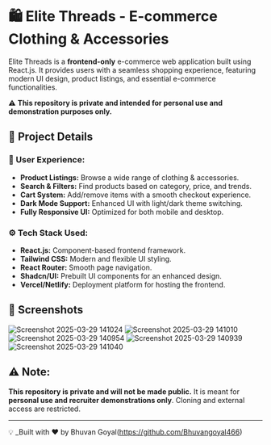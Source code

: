 # 🛍️ Elite Threads - E-commerce Clothing & Accessories

Elite Threads is a **frontend-only** e-commerce web application built using React.js. It provides users with a seamless shopping experience, featuring modern UI design, product listings, and essential e-commerce functionalities.

⚠️ **This repository is private and intended for personal use and demonstration purposes only.**

## 📌 Project Details

### 🔐 User Experience:
- **Product Listings:** Browse a wide range of clothing & accessories.
- **Search & Filters:** Find products based on category, price, and trends.
- **Cart System:** Add/remove items with a smooth checkout experience.
- **Dark Mode Support:** Enhanced UI with light/dark theme switching.
- **Fully Responsive UI:** Optimized for both mobile and desktop.

### ⚙️ Tech Stack Used:
- **React.js:** Component-based frontend framework.
- **Tailwind CSS:** Modern and flexible UI styling.
- **React Router:** Smooth page navigation.
- **Shadcn/UI:** Prebuilt UI components for an enhanced design.
- **Vercel/Netlify:** Deployment platform for hosting the frontend.

## 📸 Screenshots
![Screenshot 2025-03-29 141024](https://github.com/user-attachments/assets/b3141691-c3e3-4ef3-8cd3-2c5e820004e5)
![Screenshot 2025-03-29 141010](https://github.com/user-attachments/assets/e5af230f-f391-45d2-9755-a0f33b5a28e4)
![Screenshot 2025-03-29 140954](https://github.com/user-attachments/assets/c1c1fc95-66b4-43aa-bc4c-b0275bf6fa06)
![Screenshot 2025-03-29 140939](https://github.com/user-attachments/assets/f9c3f002-b928-464f-a397-5df945bdc9b2)
![Screenshot 2025-03-29 141040](https://github.com/user-attachments/assets/6ebe19b6-7707-45ab-bbe7-d72e412c2623)


## ⚠️ Note:
**This repository is private and will not be made public.** It is meant for **personal use and recruiter demonstrations only**. Cloning and external access are restricted.

---

💡 _Built with ❤️ by Bhuvan Goyal(https://github.com/Bhuvangoyal466)
